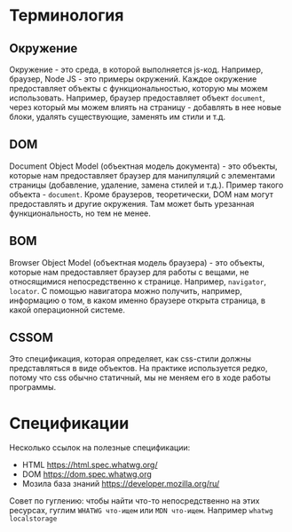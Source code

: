 # Терминология

## Окружение

Окружение - это среда, в которой выполняется js-код. Например, браузер, Node JS - это примеры окружений. Каждое окружение предоставляет объекты с функциональностью, которую мы можем использовать. Например, браузер предоставляет объект `document`, через который мы можем влиять на страницу - добавлять в нее новые блоки, удалять существующие, заменять им стили и т.д.

## DOM

Document Object Model (объектная модель документа) - это объекты, которые нам предоставляет браузер для манипуляций с элементами страницы (добавление, удаление, замена стилей и т.д.). Пример такого объекта - `document`. Кроме браузеров, теоретически, DOM нам могут предоставлять и другие окружения. Там может быть урезанная функциональность, но тем не менее.



## BOM

Browser Object Model (объектная модель браузера) - это объекты, которые нам предоставляет браузер для работы с вещами, не относящимися непосредственно к странице. Например, `navigator`, `locator`. С помощью навигатора можно получить, например, информацию о том, в каком именно браузере открыта страница, в какой операционной системе.

## CSSOM

Это спецификация, которая определяет, как css-стили должны представляться в виде объектов. На практике используется редко, потому что css обычно статичный, мы не меняем его в ходе работы программы.

# Спецификации

Несколько ссылок на полезные спецификации:

* HTML https://html.spec.whatwg.org/
* DOM https://dom.spec.whatwg.org
* Мозила база знаний https://developer.mozilla.org/ru/

Совет по гуглению: чтобы найти что-то непосредственно на этих ресурсах, гуглим `WHATWG что-ищем` или `MDN что-ищем`. Например `whatwg localstorage`